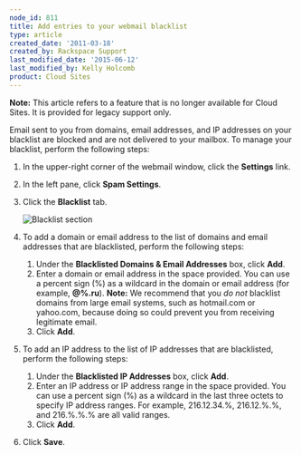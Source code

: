 ```yaml
---
node_id: 811
title: Add entries to your webmail blacklist
type: article
created_date: '2011-03-18'
created_by: Rackspace Support
last_modified_date: '2015-06-12'
last_modified_by: Kelly Holcomb
product: Cloud Sites
---
```


**Note:** This article refers to a feature that is no longer available
for Cloud Sites. It is provided for legacy support only.

Email sent to you from domains, email addresses, and IP addresses on
your blacklist are blocked and are not delivered to your mailbox. To
manage your blacklist, perform the following steps:

1.  In the upper-right corner of the webmail window, click the
    **Settings** link.
2.  In the left pane, click **Spam Settings**.
3.  Click the **Blacklist** tab.

    ![Blacklist
    section](http://www.rackspace.com/apps/support/media/wm_addblacklist_001.gif)
4.  To add a domain or email address to the list of domains and email
    addresses that are blacklisted, perform the following steps:
    1.  Under the **Blacklisted Domains & Email Addresses** box, click
        **Add**.
    2.  Enter a domain or email address in the space provided.
        You can use a percent sign (%) as a wildcard in the domain or
        email address (for example, **@%.ru**).
        **Note:** We recommend that you *do not* blacklist domains from
        large email systems, such as hotmail.com or yahoo.com, because
        doing so could prevent you from receiving legitimate email.
    3.  Click **Add**.

5.  To add an IP address to the list of IP addresses that are
    blacklisted, perform the following steps:
    1.  Under the **Blacklisted IP Addresses** box, click **Add**.
    2.  Enter an IP address or IP address range in the space provided.
        You can use a percent sign (%) as a wildcard in the last three
        octets to specify IP address ranges. For example, 216.12.34.%,
        216.12.%.%, and 216.%.%.% are all valid ranges.
    3.  Click **Add**.

6.  Click **Save**.


